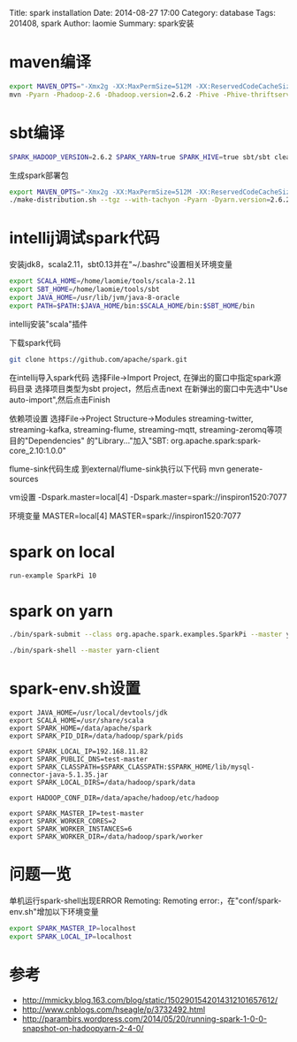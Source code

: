 Title: spark installation
Date: 2014-08-27 17:00
Category: database
Tags: 201408, spark 
Author: laomie
Summary: spark安装

maven编译
================
```bash
export MAVEN_OPTS="-Xmx2g -XX:MaxPermSize=512M -XX:ReservedCodeCacheSize=512m"
mvn -Pyarn -Phadoop-2.6 -Dhadoop.version=2.6.2 -Phive -Phive-thriftserver -Dscala-2.11 -DskipTests clean package
```

sbt编译
======================
```bash
SPARK_HADOOP_VERSION=2.6.2 SPARK_YARN=true SPARK_HIVE=true sbt/sbt clean assembly
```

生成spark部署包
```bash
export MAVEN_OPTS="-Xmx2g -XX:MaxPermSize=512M -XX:ReservedCodeCacheSize=512m"
./make-distribution.sh --tgz --with-tachyon -Pyarn -Dyarn.version=2.6.2 -Phadoop-2.6 -Dhadoop.version=2.6.2 -Dscala-2.11 -Phive -Phive-thriftserver -DskipTests
```

intellij调试spark代码
=============================
安装jdk8，scala2.11，sbt0.13并在"~/.bashrc"设置相关环境变量
```bash
export SCALA_HOME=/home/laomie/tools/scala-2.11
export SBT_HOME=/home/laomie/tools/sbt
export JAVA_HOME=/usr/lib/jvm/java-8-oracle
export PATH=$PATH:$JAVA_HOME/bin:$SCALA_HOME/bin:$SBT_HOME/bin
```

intellij安装"scala"插件

下载spark代码
```bash
git clone https://github.com/apache/spark.git
```

在intellij导入spark代码
  选择File->Import Project, 在弹出的窗口中指定spark源码目录
  选择项目类型为sbt project，然后点击next
  在新弹出的窗口中先选中"Use auto-import",然后点击Finish

依赖项设置
  选择File->Project Structure->Modules 
  streaming-twitter, streaming-kafka, streaming-flume, streaming-mqtt, streaming-zeromq等项目的"Dependencies"
  的"Library..."加入"SBT: org.apache.spark:spark-core_2.10:1.0.0"

flume-sink代码生成
  到external/flume-sink执行以下代码
  mvn generate-sources

vm设置
  -Dspark.master=local[4]
  -Dspark.master=spark://inspiron1520:7077

环境变量
  MASTER=local[4]
  MASTER=spark://inspiron1520:7077

spark on local
====================
```bash
run-example SparkPi 10
```

spark on yarn
=======================
```bash
./bin/spark-submit --class org.apache.spark.examples.SparkPi --master yarn --deploy-mode cluster --num-executors 5 --driver-memory 2g --executor-memory 1g --executor-cores 3 --queue thequeue lib/spark-examples*.jar 20

./bin/spark-shell --master yarn-client
```

spark-env.sh设置
===================================
```
export JAVA_HOME=/usr/local/devtools/jdk
export SCALA_HOME=/usr/share/scala
export SPARK_HOME=/data/apache/spark
export SPARK_PID_DIR=/data/hadoop/spark/pids

export SPARK_LOCAL_IP=192.168.11.82
export SPARK_PUBLIC_DNS=test-master
export SPARK_CLASSPATH=$SPARK_CLASSPATH:$SPARK_HOME/lib/mysql-connector-java-5.1.35.jar
export SPARK_LOCAL_DIRS=/data/hadoop/spark/data

export HADOOP_CONF_DIR=/data/apache/hadoop/etc/hadoop

export SPARK_MASTER_IP=test-master
export SPARK_WORKER_CORES=2
export SPARK_WORKER_INSTANCES=6
export SPARK_WORKER_DIR=/data/hadoop/spark/worker
```

问题一览
===================
单机运行spark-shell出现ERROR Remoting: Remoting error:，在"conf/spark-env.sh"增加以下环境变量
```bash
export SPARK_MASTER_IP=localhost
export SPARK_LOCAL_IP=localhost
```

参考
===============
* <http://mmicky.blog.163.com/blog/static/1502901542014312101657612/>
* <http://www.cnblogs.com/hseagle/p/3732492.html>
* <http://parambirs.wordpress.com/2014/05/20/running-spark-1-0-0-snapshot-on-hadoopyarn-2-4-0/>
